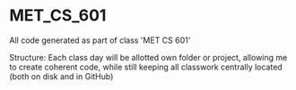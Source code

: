 MET_CS_601
==========

All code generated as part of class 'MET CS 601'

Structure:
	Each class day will be allotted own folder or project, allowing me to create coherent code,
	while still keeping all classwork centrally located (both on disk and in GitHub)
